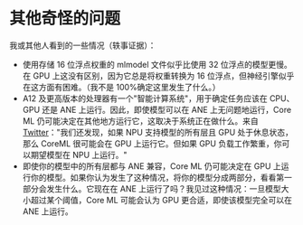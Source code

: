 # 其他奇怪的问题

我或其他人看到的一些情况（轶事证据）：

- 使用存储 16 位浮点权重的 mlmodel 文件似乎比使用 32 位浮点的模型更慢。在 GPU 上这没有区别，因为它总是将权重转换为 16 位浮点，但神经引擎似乎在这方面有困难。（我不是 100%确定这里发生了什么。）
- A12 及更高版本的处理器有一个"智能计算系统"，用于确定任务应该在 CPU、GPU 还是 ANE 上运行。因此，即使模型可以在 ANE 上无问题地运行，Core ML 仍可能决定在其他地方运行它，这取决于系统正在做什么。来自[Twitter](https://twitter.com/eugenebokhan/status/1251423554861752320?s=20)："我们还发现，如果 NPU 支持模型的所有层且 GPU 处于休息状态，那么 CoreML 很可能会在 GPU 上运行它。但如果 GPU 负载工作繁重，你可以期望模型在 NPU 上运行。"
- 即使你的模型中的所有层都与 ANE 兼容，Core ML 仍可能决定在 GPU 上运行你的模型。如果你认为发生了这种情况，将你的模型分成两部分，看看第一部分会发生什么。它现在在 ANE 上运行了吗？我见过这种情况：一旦模型大小超过某个阈值，Core ML 可能会认为 GPU 更合适，即使该模型完全可以在 ANE 上运行。
